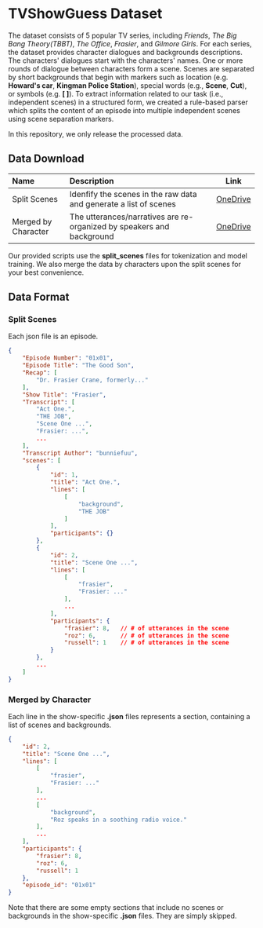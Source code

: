 # TVShowGuess Dataset #

The dataset consists of 5 popular TV series, including _Friends_, _The Big Bang Theory(TBBT)_, _The Office_, _Frasier_, and _Gilmore Girls_. For each series, the dataset provides character dialogues and backgrounds descriptions. The characters' dialogues start with the characters' names. One or more rounds of dialogue between characters form a scene. Scenes are separated by short backgrounds that begin with markers such as location (e.g. **Howard's car**, **Kingman Police Station**), special words (e.g., **Scene**, **Cut**), or symbols (e.g. **[ ]**). To extract information related to our task (i.e., independent scenes) in a structured form, we created a rule-based parser which splits the content of an episode into multiple independent scenes using scene separation markers.

In this repository, we only release the processed data.


## Data Download ##

| Name                  | <div style="width:150px">Description</div>                            |  Link                |  
| :-------------------- | :-------------------------------------------------------------------- | :------------------: |  
| Split Scenes	        | Idenfify the scenes in the raw data and generate a list of scenes     | [OneDrive](https://1drv.ms/u/s!ArPzysVAJSvtqKJZipldfI7k9SZ0cA?e=5fXvmT) |
| Merged by Character   | The utterances/narratives are re-organized by speakers and background | [OneDrive](https://1drv.ms/u/s!ArPzysVAJSvtqKJXkM02lpXowgA9-g?e=nqTQyL) |  

Our provided scripts use the __split_scenes__ files for tokenization and model training. We also merge the data by characters upon the split scenes for your best convenience. 

## Data Format ##

### Split Scenes ###
Each json file is an episode.
```json
{
    "Episode Number": "01x01",
    "Episode Title": "The Good Son",
    "Recap": [
        "Dr. Frasier Crane, formerly..."
    ],
    "Show Title": "Frasier",
    "Transcript": [
        "Act One.",
        "THE JOB",
        "Scene One ...",
        "Frasier: ...",
        ...
    ],
    "Transcript Author": "bunniefuu",
    "scenes": [
        {
            "id": 1,
            "title": "Act One.",
            "lines": [
                [
                    "background",
                    "THE JOB"
                ]
            ],
            "participants": {}
        },
        {
            "id": 2,
            "title": "Scene One ...",
            "lines": [
                [
                    "frasier",
                    "Frasier: ..."
                ],
                ...
            ],
            "participants": {
                "frasier": 8,   // # of utterances in the scene
                "roz": 6,       // # of utterances in the scene
                "russell": 1    // # of utterances in the scene
            }
        },
        ...
    ]
}
```

### Merged by Character ###
Each line in the show-specific **.json** files represents a section, containing a list of scenes and backgrounds.
```json
{
    "id": 2,
    "title": "Scene One ...",
    "lines": [
        [
            "frasier",
            "Frasier: ..."
        ],
        ...
        [
            "background",
            "Roz speaks in a soothing radio voice."
        ],
        ...
    ],
    "participants": {
        "frasier": 8,
        "roz": 6,
        "russell": 1
    },
    "episode_id": "01x01"
}
```
Note that there are some empty sections that include no scenes or backgrounds in the show-specific **.json** files. They are simply skipped.



